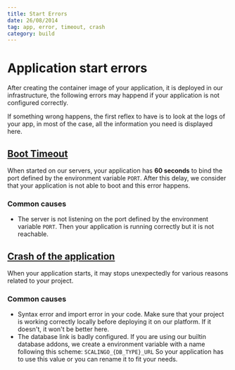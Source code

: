 ```yaml
---
title: Start Errors
date: 26/08/2014
tag: app, error, timeout, crash
category: build
---
```


# Application start errors

After creating the container image of your application, it is deployed
in our infrastructure, the following errors may happend if your application
is not configured correctly.

If something wrong happens, the first reflex to have is to look at the logs
of your app, in most of the case, all the information you need is displayed
here.

<h2><a id="timeout" href="#">Boot Timeout</a></h2>

When started on our servers, your application has __60 seconds__ to bind the
port defined by the environment variable `PORT`. After this delay, we consider
that your application is not able to boot and this error happens.

### Common causes

* The server is not listening on the port defined by the environment variable
  `PORT`. Then your application is running correctly but it is not reachable.

<h2><a id="crashed", href="#">Crash of the application</a></h2>

When your application starts, it may stops unexpectedly for various reasons
related to your project.

### Common causes

* Syntax error and import error in your code. Make sure that your project is
  working correctly locally before deploying it on our platform. If it
  doesn't, it won't be better here.
* The database link is badly configured. If you are using our builtin database
  addons, we create a environment variable with a name following this scheme:
  `SCALINGO_{DB_TYPE}_URL` So your application has to use this value or you can
  rename it to fit your needs.

    
